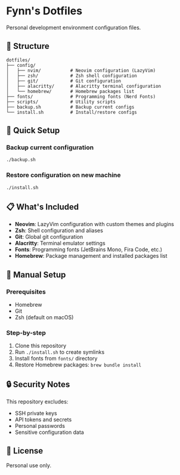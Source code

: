 # Fynn's Dotfiles

Personal development environment configuration files.

## 📁 Structure

```
dotfiles/
├── config/
│   ├── nvim/           # Neovim configuration (LazyVim)
│   ├── zsh/            # Zsh shell configuration
│   ├── git/            # Git configuration
│   ├── alacritty/      # Alacritty terminal configuration
│   └── homebrew/       # Homebrew packages list
├── fonts/              # Programming fonts (Nerd Fonts)
├── scripts/            # Utility scripts
├── backup.sh           # Backup current configs
└── install.sh          # Install/restore configs

```

## 🚀 Quick Setup

### Backup current configuration
```bash
./backup.sh
```

### Restore configuration on new machine
```bash
./install.sh
```

## 📋 What's Included

- **Neovim**: LazyVim configuration with custom themes and plugins
- **Zsh**: Shell configuration and aliases
- **Git**: Global git configuration
- **Alacritty**: Terminal emulator settings
- **Fonts**: Programming fonts (JetBrains Mono, Fira Code, etc.)
- **Homebrew**: Package management and installed packages list

## 🔧 Manual Setup

### Prerequisites
- Homebrew
- Git
- Zsh (default on macOS)

### Step-by-step
1. Clone this repository
2. Run `./install.sh` to create symlinks
3. Install fonts from `fonts/` directory
4. Restore Homebrew packages: `brew bundle install`

## 🔒 Security Notes

This repository excludes:
- SSH private keys
- API tokens and secrets
- Personal passwords
- Sensitive configuration data

## 📝 License

Personal use only.